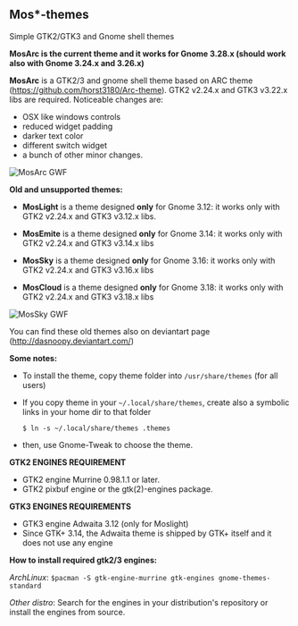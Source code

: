 ## Mos*-themes


Simple GTK2/GTK3 and Gnome shell themes

**MosArc is the current theme and it works for Gnome 3.28.x (should work also with Gnome 3.24.x and 3.26.x)**

**MosArc** is a GTK2/3 and gnome shell theme based on ARC theme (https://github.com/horst3180/Arc-theme). GTK2 v2.24.x 
  and GTK3 v3.22.x libs are required. Noticeable changes are:
  
  * OSX like windows controls
  * reduced widget padding
  * darker text color
  * different switch widget
  * a bunch of other minor changes.


![MosArc GWF](https://raw.github.com/dasnoopy/moslight-themes/master/Screenshots/MosArc.png)


**Old and unsupported themes:**

* **MosLight** is a theme designed  **only** for Gnome 3.12: it works only with GTK2 v2.24.x and
  GTK3 v3.12.x libs.

* **MosEmite** is a theme designed **only** for Gnome 3.14: it works only with GTK2 v2.24.x and
  GTK3 v3.14.x libs

* **MosSky** is a theme designed **only** for Gnome 3.16: it works only with GTK2 v2.24.x 
  and GTK3 v3.16.x libs

* **MosCloud** is a theme designed **only** for Gnome 3.18: it works only with GTK2 v2.24.x 
  and GTK3 v3.18.x libs

![MosSky GWF](https://raw.github.com/dasnoopy/moslight-themes/master/Screenshots/MosSky.png)

You can find these old themes also on deviantart page (http://dasnoopy.deviantart.com/)

**Some notes:**

* To install the theme, copy theme folder into `/usr/share/themes` (for all users)

* If you copy theme in your `~/.local/share/themes`, create also a symbolic links in your home dir to
that folder

    `$ ln -s ~/.local/share/themes .themes`

* then, use Gnome-Tweak to choose the theme.

**GTK2 ENGINES REQUIREMENT**

* GTK2 engine Murrine 0.98.1.1 or later.
* GTK2 pixbuf engine or the gtk(2)-engines package.

**GTK3 ENGINES REQUIREMENTS**

* GTK3 engine Adwaita 3.12 (only for Moslight)
* Since GTK+ 3.14, the Adwaita theme is shipped by GTK+ itself and it does not use any engine

**How to install required gtk2/3 engines:**

*ArchLinux*:  `$pacman -S gtk-engine-murrine gtk-engines gnome-themes-standard`

*Other distro*: Search for the engines in your distribution's repository or install the engines from source.
